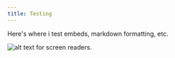 ```yaml
---
title: Testing
---
```

Here's where i test embeds, markdown formatting, etc.

![alt text for screen readers](https://cdn.discordapp.com/attachments/1024480349801160765/1069364479386722304/8924_1.png "Text to show on mouseover").
